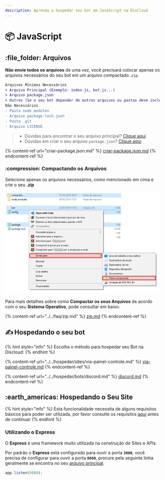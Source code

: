 ```yaml
---
description: Aprenda a hospedar seu bot em JavaScript na DisCloud
---
```


# 📦 JavaScript

## :file\_folder: Arquivos

**Não envie todos os arquivos** de uma vez, você precisará colocar apenas os arquivos necessários do seu bot em um arquivo compactado`.zip`.&#x20;

```diff
Arquivos Mínimos Necessários
+ Arquivo Principal (Exemplo: index.js, bot.js...)
+ Arquivo package.json
+ Outros (Se o seu bot depender de outros arquivos ou pastas deve incluir)
Não Necessários
- Pasta node_modules
- Arquivo package-lock.json
- Pasta .git
- Arquivo LICENSE
```

> * Dúvidas para encontrar o seu arquivo principal? [Clique aqui](../../faq/arquivo-principal.md#arquivos-principais-gerais)
> * Dúvidas em criar o seu  arquivo `package.json`? [Clique aqui](criar-package.json.md)

{% content-ref url="criar-package.json.md" %}
[criar-package.json.md](criar-package.json.md)
{% endcontent-ref %}

### :compression: Compactando os Arquivos

Selecione apenas os arquivos necessários, como mencionado em cima e crie o seu **.zip**

![](<../../../.gitbook/assets/image (27).png>)

Para mais detalhes sobre como **Compactar os seus Arquivos** de acordo com o seu **Sistema Operativo**, pode consultar em baixo:

{% content-ref url="../../faq/zip.md" %}
[zip.md](../../faq/zip.md)
{% endcontent-ref %}

## ✍ Hospedando o seu bot

{% hint style="info" %}
Escolha o método para hospedar seu Bot na Discloud:
{% endhint %}

{% content-ref url="../../hospedar/sites/via-painel-controle.md" %}
[via-painel-controle.md](../../hospedar/sites/via-painel-controle.md)
{% endcontent-ref %}

{% content-ref url="../../hospedar/bots/discord.md" %}
[discord.md](../../hospedar/bots/discord.md)
{% endcontent-ref %}

## :earth\_americas: Hospedando o Seu Site

{% hint style="info" %}
Esta funcionalidade necessita de alguns requisitos básicos para poder ser utilizada, por favor consulte os requisitos [aqui](../../hospedar/sites/#requisitos) antes de continuar
{% endhint %}

### Utilizando o Express

O **Express** é uma framework muito utilizada na construção de Sites e APIs.

Por padrão o **Express** está configurado para ouvir a porta **`3000`**, você precisa de configurar para ouvir a porta **`8080`**, procure pela seguinte linha geralmente se encontra no seu [arquivo principal](../../faq/arquivo-principal.md).

```javascript
app.listen(8080);
```

